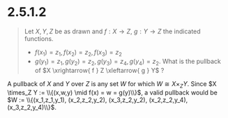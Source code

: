 # 2.5.1.2 

> Let $X,Y,Z$ be as drawn and $f:X\to Z$, $g:Y\to Z$ the indicated functions.
>  * $f(x_1) = z_1, f(x_2) = z_2, f(x_3) = z_2$ 
>  * $g(y_1) = z_1, g(y_2) = z_2, g(y_3) = z_4, g(y_4) = z_2$.
> What is the pullback of 
> $X \xrightarrow{ f } Z \xleftarrow{ g } Y$ ?

A pullback of $X$ and $Y$ over $Z$ is any set $W$ for which $W \cong X
\times_Z Y$. Since $X \times_Z Y := \\{(x,w,y) \mid f(x) = w = g(y)\\}$, a
valid pullback would be $W := \\{(x_1,z_1,y_1), (x_2,z_2,y_2), (x_3,z_2,y_2),
(x_2,z_2,y_4), (x_3,z_2,y_4)\\}$.
